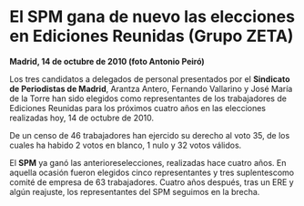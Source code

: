# El SPM gana de nuevo las elecciones en Ediciones Reunidas (Grupo ZETA)

**Madrid, 14 de octubre de 2010 (foto Antonio Peiró)**

Los tres candidatos a delegados de personal presentados por el **Sindicato de Periodistas de Madrid**, Arantza Antero, Fernando Vallarino y José María de la Torre han sido elegidos como representantes de los trabajadores de Ediciones Reunidas para los próximos cuatro años en las elecciones realizadas hoy, 14 de octubre de 2010.

De un censo de 46 trabajadores han ejercido su derecho al voto 35, de los cuales ha habido 2 votos en blanco, 1 nulo y 32 votos válidos.

El **SPM** ya ganó las anterioreselecciones, realizadas hace cuatro años. En aquella ocasión fueron elegidos cinco representantes y tres suplentescomo comité de empresa de 63 trabajadores. Cuatro años después, tras un ERE y algún reajuste, los representantes del SPM seguimos en la brecha.
